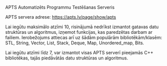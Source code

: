 APTS
Automatizēts Programmu Testēšanas Serveris

APTS servera adrese: https://apts.lv/page/show/apts

Lai iegūtu maksimālo atzīmi 10, risinājumā nedrīkst izmantot gatavas datu struktūras un algoritmus, izņemot funkcijas, kas paredzētas darbam ar failiem. Ierobežojums attiecas arī uz šādām populārām bibliotēkām/klasēm: STL, String, Vector, List, Stack, Deque, Map, Unordered_map, Bits.

Lai iegūtu atzīmi līdz 7, var izmantot visas APTS serverī pieejamās C++ bibliotēkas, tajās piedāvātās datu struktūras un algoritmus.